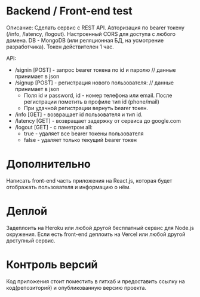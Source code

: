 # Backend / Front-end test

Описание: Сделать сервис с REST API. Авторизация по bearer токену (/info, /latency, /logout). Настроенный CORS для доступа с любого домена. DB - MongoDB (или реляционная БД, на усмотрение разработчика). Токен действителен 1 час. 

API:

- /signin [POST] - запрос bearer токена по id и паролю // данные принимает в json
- /signup [POST] - регистрация нового пользователя: // данные принимает в json
  - Поля id и password, id - номер телефона или email. После регистрации пометить в профиле тип id (phone/mail)
  - При удачной регистрации вернуть bearer токен.
- /info [GET] - возвращает id пользователя и тип id.
- /latency [GET] - возвращает задержку от сервиса до google.com
- /logout [GET] - с паметром all:
  - true - удаляет все bearer токены пользователя
  - false - удаляет только текущий bearer токен

# Дополнительно

Написать front-end часть приложения на React.js, которая будет отображать пользователя и информацию о нём. 


# Деплой

Задеплоить на Heroku или любой другой бесплатный сервис для Node.js окружения. Если есть front-end деплоить на Vercel или любой другой доступный сервис. 


# Контроль версий

Код приложения стоит поместить в гитхаб и предоставить ссылку на код(репозиторий) и опубликованную версию проекта. 
